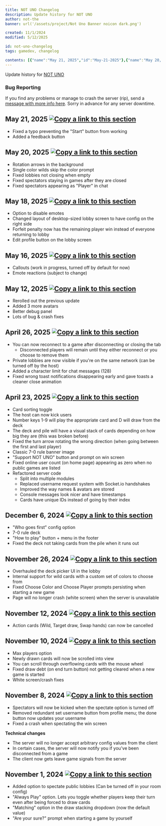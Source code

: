 ```yaml
---
title: NOT UNO Changelog
description: Update history for NOT UNO
author: not-the
banner: url('/assets/project/Not Uno Banner noicon dark.png')

created: 11/1/2024
modified: 5/12/2025

id: not-uno-changelog
tags: gamedev, changelog

contents: [{"name":"May 21, 2025","id":"May-21-2025"},{"name":"May 20, 2025","id":"May-20-2025"},{"name":"May 18, 2025","id":"May-18-2025"},{"name":"May 16, 2025","id":"May-16-2025"},{"name":"May 12, 2025","id":"May-12-2025"},{"name":"April 26, 2025","id":"April-26-2025"},{"name":"April 23, 2025","id":"April-23-2025"},{"name":"December 6, 2024","id":"December-6-2024"},{"name":"November 26, 2024","id":"November-26-2024"},{"name":"November 12, 2024","id":"November-12-2024"},{"name":"November 10, 2024","id":"November-10-2024"},{"name":"November 8, 2024","id":"November-8-2024"},{"name":"November 1, 2024","id":"November-1-2024"}]
---
```


Update history for [NOT UNO](https://uno.notkal.com/)

<h3>Bug Reporting</h3>
<p>
If you find any problems or manage to crash the server (rip), send a <a href="/#contact">message with more info here</a>. Sorry in advance for any server downtime.
</p>

<article id="May-21-2025">
<h2>May 21, 2025 <a href="#May-21-2025"><img src="/assets/icon/link.svg" alt="Copy a link to this section" class="icon article_url_button" role="button" tabindex="0"></a></h2>

- Fixed a typo preventing the "Start" button from working
- Added a feedback button

</article>

<article id="May-20-2025">
<h2>May 20, 2025 <a href="#May-20-2025"><img src="/assets/icon/link.svg" alt="Copy a link to this section" class="icon article_url_button" role="button" tabindex="0"></a></h2>

- Rotation arrows in the background
- Single color wilds skip the color prompt
- Fixed lobbies not closing when empty
- Fixed spectators staying in games after they are closed
- Fixed spectators appearing as "Player" in chat

</article>


<article id="May-18-2025">
<h2>May 18, 2025 <a href="#May-18-2025"><img src="/assets/icon/link.svg" alt="Copy a link to this section" class="icon article_url_button" role="button" tabindex="0"></a></h2>

- Option to disable emotes
- Changed layout of desktop-sized lobby screen to have config on the right side
- Forfeit penalty now has the remaining player win instead of everyone returning to lobby
- Edit profile button on the lobby screen

</article>

<article id="May-16-2025">
<h2>May 16, 2025 <a href="#May-16-2025"><img src="/assets/icon/link.svg" alt="Copy a link to this section" class="icon article_url_button" role="button" tabindex="0"></a></h2>

- Callouts (work in progress, turned off by default for now)
- Emote reactions (subject to change)

</article>


<article id="May-12-2025">
<h2>May 12, 2025 <a href="#May-12-2025"><img src="/assets/icon/link.svg" alt="Copy a link to this section" class="icon article_url_button" role="button" tabindex="0"></a></h2>

- Rerolled out the previous update
- Added 3 more avatars
- Better debug panel
- Lots of bug & crash fixes

</article>


<article id="April-26-2025">
<h2>April 26, 2025 <a href="#April-26-2025"><img src="/assets/icon/link.svg" alt="Copy a link to this section" class="icon article_url_button" role="button" tabindex="0"></a></h2>

- You can now reconnect to a game after disconnecting or closing the tab
    - Disconnected players will remain until they either reconnect or you choose to remove them
- Private lobbies are now visible if you're on the same network (can be turned off by the host)
- Added a character limit for chat messages (128)
- Fixed wrong toast notifications disappearing early and gave toasts a cleaner close animation

</article>


<article id="April-23-2025">
<h2>April 23, 2025 <a href="#April-23-2025"><img src="/assets/icon/link.svg" alt="Copy a link to this section" class="icon article_url_button" role="button" tabindex="0"></a></h2>

- Card sorting toggle
- The host can now kick users
- Number keys 1-9 will play the appropriate card and D will draw from the deck
- The deck and pile will have a visual stack of cards depending on how big they are (this was broken before)
- Fixed the turn arrow rotating the wrong direction (when going between the first and last player)
- Classic 7-0 rule banner image
- "Support NOT UNO" button and prompt on win screen
- Fixed online user count (on home page) appearing as zero when no public games are listed
- Refactored server code
    - Split into multiple modules
    - Replaced username request system with Socket.io handshakes
    - Improved the way names & avatars are stored
    - Console messages look nicer and have timestamps
    - Cards have unique IDs instead of going by their index

</article>


<article id="December-6-2024">
<h2>December 6, 2024 <a href="#December-6-2024"><img src="/assets/icon/link.svg" alt="Copy a link to this section" class="icon article_url_button" role="button" tabindex="0"></a></h2>

- "Who goes first" config option
- 7-0 rule deck
- "How to play" button + menu in the footer
- Fixed the deck not taking cards from the pile when it runs out

</article>


<article id="November-26-2024">
<h2>November 26, 2024 <a href="#November-26-2024"><img src="/assets/icon/link.svg" alt="Copy a link to this section" class="icon article_url_button" role="button" tabindex="0"></a></h2>

- Overhauled the deck picker UI in the lobby
- Internal support for wild cards with a custom set of colors to choose from
- Fixed Choose Color and Choose Player prompts persisting when starting a new game
- Page will no longer crash (white screen) when the server is unavailable

</article>


<article id="November-12-2024">
<h2>November 12, 2024 <a href="#November-12-2024"><img src="/assets/icon/link.svg" alt="Copy a link to this section" class="icon article_url_button" role="button" tabindex="0"></a></h2>

- Action cards (Wild, Target draw, Swap hands) can now be cancelled

</article>


<article id="November-10-2024">
<h2>November 10, 2024 <a href="#November-10-2024"><img src="/assets/icon/link.svg" alt="Copy a link to this section" class="icon article_url_button" role="button" tabindex="0"></a></h2>
  
- Max players option
- Newly drawn cards will now be scrolled into view
- You can scroll through overflowing cards with the mouse wheel
- Fixed draw debt (on end turn button) not getting cleared when a new game is started
- White screen/crash fixes

</article>


<article id="November-8-2024">
<h2>November 8, 2024 <a href="#November-8-2024"><img src="/assets/icon/link.svg" alt="Copy a link to this section" class="icon article_url_button" role="button" tabindex="0"></a></h2>
  
- Spectators will now be kicked when the spectate option is turned off
- Removed redundant set username button from profile menu; the done button now updates your username
- Fixed a crash when spectating the win screen

**Technical changes**

- The server will no longer accept arbitrary config values from the client
- In certain cases, the server will now notify you if you've been disconnected from a game
- The client now gets leave game signals from the server

</article>


<article id="November-1-2024">
<h2>November 1, 2024 <a href="#November-1-2024"><img src="/assets/icon/link.svg" alt="Copy a link to this section" class="icon article_url_button" role="button" tabindex="0"></a></h2>

- Added option to spectate public lobbies (Can be turned off in your room config)
- "Always Play" option. Lets you toggle whether players keep their turn even after being forced to draw cards
- "Matching" option in the draw stacking dropdown (now the default value)
- "Are your sure?" prompt when starting a game by yourself

</article>
